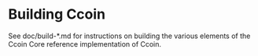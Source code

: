 Building Ccoin
================

See doc/build-*.md for instructions on building the various
elements of the Ccoin Core reference implementation of Ccoin.
